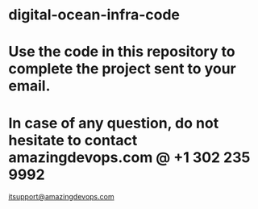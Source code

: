 # digital-ocean-infra-code

# Use the code in this repository to complete the project sent to your email. 

# In case of any question, do not hesitate to contact amazingdevops.com @ +1 302 235 9992
itsupport@amazingdevops.com
